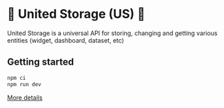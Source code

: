 # 🚀 United Storage (US) 🚀

United Storage is a universal API for storing, changing and getting various entities (widget, dashboard, dataset, etc)

## Getting started

```sh
npm ci
npm run dev
```

[More details](https://github.com/datalens-tech/datalens)
